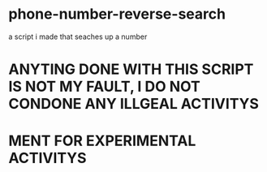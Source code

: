 # phone-number-reverse-search
a script i made that seaches up a number 
# ANYTING DONE WITH THIS SCRIPT IS NOT MY FAULT, I DO NOT CONDONE ANY ILLGEAL ACTIVITYS
# MENT FOR EXPERIMENTAL ACTIVITYS
